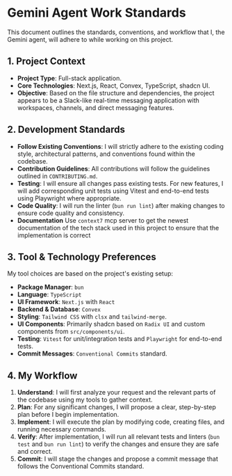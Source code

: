 
# Gemini Agent Work Standards

This document outlines the standards, conventions, and workflow that I, the Gemini agent, will adhere to while working on this project.

## 1. Project Context

- **Project Type**: Full-stack application.
- **Core Technologies**: Next.js, React, Convex, TypeScript, shadcn UI.
- **Objective**: Based on the file structure and dependencies, the project appears to be a Slack-like real-time messaging application with workspaces, channels, and direct messaging features.

## 2. Development Standards

- **Follow Existing Conventions**: I will strictly adhere to the existing coding style, architectural patterns, and conventions found within the codebase.
- **Contribution Guidelines**: All contributions will follow the guidelines outlined in `CONTRIBUTING.md`.
- **Testing**: I will ensure all changes pass existing tests. For new features, I will add corresponding unit tests using Vitest and end-to-end tests using Playwright where appropriate.
- **Code Quality**: I will run the linter (`bun run lint`) after making changes to ensure code quality and consistency.
- **Documentation** Use `context7` mcp server to get the newest documentation of the tech stack used in this project to ensure that the implementation is correct

## 3. Tool & Technology Preferences

My tool choices are based on the project's existing setup:

- **Package Manager**: `bun`
- **Language**: `TypeScript`
- **UI Framework**: `Next.js` with `React`
- **Backend & Database**: `Convex`
- **Styling**: `Tailwind CSS` with `clsx` and `tailwind-merge`.
- **UI Components**: Primarily shadcn based on `Radix UI` and custom components from `src/components/ui`.
- **Testing**: `Vitest` for unit/integration tests and `Playwright` for end-to-end tests.
- **Commit Messages**: `Conventional Commits` standard.

## 4. My Workflow

1. **Understand**: I will first analyze your request and the relevant parts of the codebase using my tools to gather context.
2. **Plan**: For any significant changes, I will propose a clear, step-by-step plan before I begin implementation.
3. **Implement**: I will execute the plan by modifying code, creating files, and running necessary commands.
4. **Verify**: After implementation, I will run all relevant tests and linters (`bun test` and `bun run lint`) to verify the changes and ensure they are safe and correct.
5. **Commit**: I will stage the changes and propose a commit message that follows the Conventional Commits standard.
